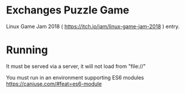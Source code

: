 # Exchanges Puzzle Game
Linux Game Jam 2018 ( https://itch.io/jam/linux-game-jam-2018 ) entry.

# Running
It must be served via a server, it will not load from "file://"

You must run in an environment supporting ES6 modules https://caniuse.com/#feat=es6-module
